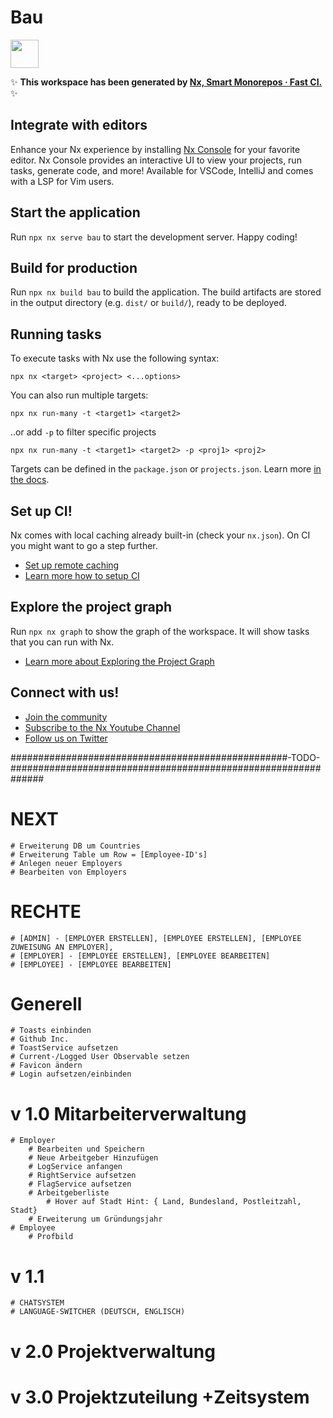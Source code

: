 # Bau

<a alt="Nx logo" href="https://nx.dev" target="_blank" rel="noreferrer"><img src="https://raw.githubusercontent.com/nrwl/nx/master/images/nx-logo.png" width="45"></a>

✨ **This workspace has been generated by [Nx, Smart Monorepos · Fast CI.](https://nx.dev)** ✨

## Integrate with editors

Enhance your Nx experience by installing [Nx Console](https://nx.dev/nx-console) for your favorite editor. Nx Console
provides an interactive UI to view your projects, run tasks, generate code, and more! Available for VSCode, IntelliJ and
comes with a LSP for Vim users.

## Start the application

Run `npx nx serve bau` to start the development server. Happy coding!

## Build for production

Run `npx nx build bau` to build the application. The build artifacts are stored in the output directory (e.g. `dist/` or `build/`), ready to be deployed.

## Running tasks

To execute tasks with Nx use the following syntax:

```
npx nx <target> <project> <...options>
```

You can also run multiple targets:

```
npx nx run-many -t <target1> <target2>
```

..or add `-p` to filter specific projects

```
npx nx run-many -t <target1> <target2> -p <proj1> <proj2>
```

Targets can be defined in the `package.json` or `projects.json`. Learn more [in the docs](https://nx.dev/features/run-tasks).

## Set up CI!

Nx comes with local caching already built-in (check your `nx.json`). On CI you might want to go a step further.

- [Set up remote caching](https://nx.dev/features/share-your-cache)
- [Learn more how to setup CI](https://nx.dev/recipes/ci)

## Explore the project graph

Run `npx nx graph` to show the graph of the workspace.
It will show tasks that you can run with Nx.

- [Learn more about Exploring the Project Graph](https://nx.dev/core-features/explore-graph)

## Connect with us!

- [Join the community](https://nx.dev/community)
- [Subscribe to the Nx Youtube Channel](https://www.youtube.com/@nxdevtools)
- [Follow us on Twitter](https://twitter.com/nxdevtools)

##################################################-TODO-##############################################################

# NEXT
    # Erweiterung DB um Countries
    # Erweiterung Table um Row = [Employee-ID's] 
    # Anlegen neuer Employers 
    # Bearbeiten von Employers 

# RECHTE
    # [ADMIN] - [EMPLOYER ERSTELLEN], [EMPLOYEE ERSTELLEN], [EMPLOYEE ZUWEISUNG AN EMPLOYER], 
	# [EMPLOYER] - [EMPLOYEE ERSTELLEN], [EMPLOYEE BEARBEITEN]
	# [EMPLOYEE] - [EMPLOYEE BEARBEITEN]


# Generell
    # Toasts einbinden
    # Github Inc.
    # ToastService aufsetzen
    # Current-/Logged User Observable setzen
    # Favicon ändern
    # Login aufsetzen/einbinden

# v 1.0 Mitarbeiterverwaltung
    # Employer
        # Bearbeiten und Speichern
        # Neue Arbeitgeber Hinzufügen
        # LogService anfangen
        # RightService aufsetzen
        # FlagService aufsetzen
        # Arbeitgeberliste
            # Hover auf Stadt Hint: { Land, Bundesland, Postleitzahl, Stadt}
        # Erweiterung um Gründungsjahr
    # Employee
        # Profbild

# v 1.1 
	# CHATSYSTEM
	# LANGUAGE-SWITCHER (DEUTSCH, ENGLISCH)

# v 2.0 Projektverwaltung

# v 3.0 Projektzuteilung +Zeitsystem